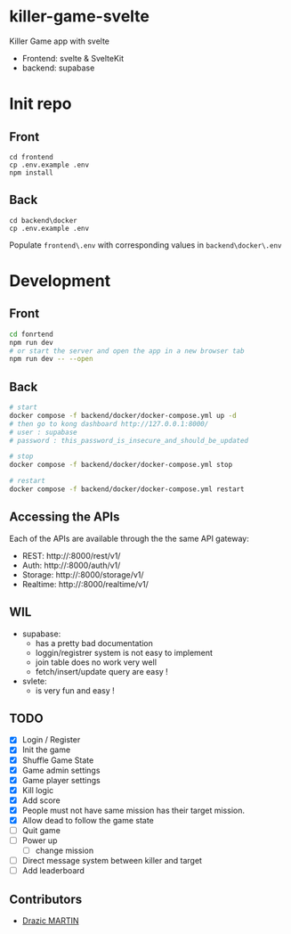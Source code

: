 # killer-game-svelte
Killer Game app with svelte

- Frontend: svelte & SvelteKit
- backend: supabase

# Init repo

## Front
```
cd frontend
cp .env.example .env
npm install
```

## Back
```
cd backend\docker
cp .env.example .env
```

Populate `frontend\.env` with corresponding values in `backend\docker\.env`

# Development

## Front
```bash
cd fonrtend
npm run dev
# or start the server and open the app in a new browser tab
npm run dev -- --open
```

## Back
```bash
# start
docker compose -f backend/docker/docker-compose.yml up -d 
# then go to kong dashboard http://127.0.0.1:8000/
# user : supabase
# password : this_password_is_insecure_and_should_be_updated

# stop
docker compose -f backend/docker/docker-compose.yml stop

# restart
docker compose -f backend/docker/docker-compose.yml restart
```

## Accessing the APIs
Each of the APIs are available through the the same API gateway:

- REST: http://<your-ip>:8000/rest/v1/
- Auth: http://<your-domain>:8000/auth/v1/
- Storage: http://<your-domain>:8000/storage/v1/
- Realtime: http://<your-domain>:8000/realtime/v1/

## WIL

- supabase:
    - has a pretty bad documentation
    - loggin/registrer system is not easy to implement
    - join table does no work very well
    - fetch/insert/update query are easy !
- svlete:
    - is very fun and easy !

## TODO

- [X] Login / Register
- [X] Init the game
- [X] Shuffle Game State
- [X] Game admin settings
- [X] Game player settings
- [X] Kill logic
- [X] Add score
- [X] People must not have same mission has their target mission.
- [X] Allow dead to follow the game state
- [ ] Quit game
- [ ] Power up
    - [ ] change mission
- [ ] Direct message system between killer and target
- [ ] Add leaderboard

## Contributors
- [Drazic MARTIN](https://github.com/drazicmartin)